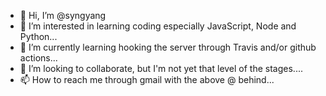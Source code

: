 - 👋 Hi, I’m @syngyang
- 👀 I’m interested in learning coding especially JavaScript, Node and Python...
- 🌱 I’m currently learning hooking the server through Travis and/or github actions...
- 💞️ I’m looking to collaborate, but I'm not yet that level of the stages....
- 📫 How to reach me through gmail with the above @ behind...

<!---
syngyang/syngyang is a ✨ special ✨ repository because its `README.md` (this file) appears on your GitHub profile.
You can click the Preview link to take a look at your changes.
--->
